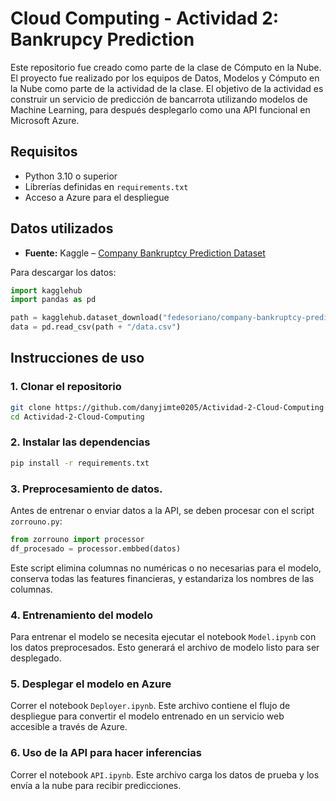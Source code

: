 # Cloud Computing - Actividad 2: Bankrupcy Prediction

Este repositorio fue creado como parte de la clase de Cómputo en la Nube. El proyecto fue realizado por los equipos de Datos, Modelos y Cómputo en la Nube como parte de la actividad de la clase. El objetivo de la actividad es construir un servicio de predicción de bancarrota utilizando modelos de Machine Learning, para después desplegarlo como una API funcional en Microsoft Azure.

## Requisitos

- Python 3.10 o superior
- Librerías definidas en `requirements.txt`
- Acceso a Azure para el despliegue

## Datos utilizados

- **Fuente:** Kaggle – [Company Bankruptcy Prediction Dataset](https://www.kaggle.com/datasets/fedesoriano/company-bankruptcy-prediction)

Para descargar los datos:

```python
import kagglehub
import pandas as pd

path = kagglehub.dataset_download("fedesoriano/company-bankruptcy-prediction")
data = pd.read_csv(path + "/data.csv")

```

## Instrucciones de uso

### 1. Clonar el repositorio

```bash
git clone https://github.com/danyjimte0205/Actividad-2-Cloud-Computing.git
cd Actividad-2-Cloud-Computing
```

### 2. Instalar las dependencias

```bash
pip install -r requirements.txt
```

### 3. Preprocesamiento de datos.

Antes de entrenar o enviar datos a la API, se deben procesar con el script `zorrouno.py`:

```python
from zorrouno import processor
df_procesado = processor.embbed(datos)
```

Este script elimina columnas no numéricas o no necesarias para el modelo, conserva todas las features financieras, y estandariza los nombres de las columnas.

### 4. Entrenamiento del modelo

Para entrenar el modelo se necesita ejecutar el notebook `Model.ipynb` con los datos preprocesados. Esto generará el archivo de modelo listo para ser desplegado.

### 5. Desplegar el modelo en Azure

 Correr el notebook `Deployer.ipynb`. Este archivo contiene el flujo de despliegue para convertir el modelo entrenado en un servicio web accesible a través de Azure.

 ### 6. Uso de la API para hacer inferencias

Correr el notebook `API.ipynb`. Este archivo carga los datos de prueba y los envía a la nube para recibir predicciones.
